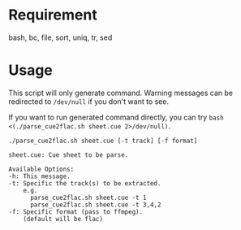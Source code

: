 # Requirement
bash, bc, file, sort, uniq, tr, sed
# Usage
This script will only generate command.
Warning messages can be redirected to `/dev/null` if you don't want to see.

If you want to run generated command directly, you can try
`bash <(./parse_cue2flac.sh sheet.cue 2>/dev/null)`.
```
./parse_cue2flac.sh sheet.cue [-t track] [-f format]

sheet.cue: Cue sheet to be parse.

Available Options:
-h: This message. 
-t: Specific the track(s) to be extracted.
    e.g. 
      parse_cue2flac.sh sheet.cue -t 1
      parse_cue2flac.sh sheet.cue -t 3,4,2
-f: Specific format (pass to ffmpeg).
    (default will be flac)
```
